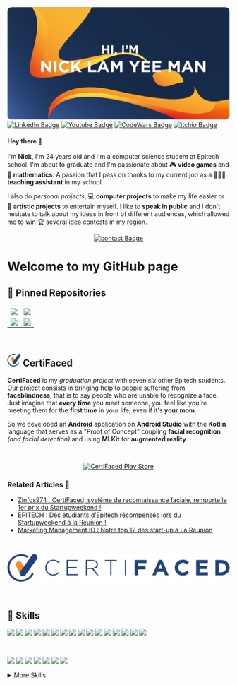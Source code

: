 <!---
nicklamyeeman/nicklamyeeman is a ✨ special ✨ repository because its `README.md` (this file) appears on your GitHub profile.
You can click the Preview link to take a look at your changes.
--->

![Nick's GitHub Banner](./assets/GitHubHeader.png)
[![LinkedIn Badge](https://img.shields.io/badge/Profile-Linkedin-0A66C2?style=flat&logo=linkedin&logoColor=0A66C2&labelColor=white)](https://www.linkedin.com/in/nicklamyeeman/)
[![Youtube Badge](https://img.shields.io/badge/Profile-Youtube-FF0000?style=flat&logo=youtube&logoColor=FF0000&labelColor=white)](https://www.youtube.com/channel/UCzOsV4YkX29hsZtU9u3RopQ)
[![CodeWars Badge](https://img.shields.io/badge/Profile-Codewars-B1361E?style=flat&logo=codewars&logoColor=B1361E&labelColor=white)](https://www.codewars.com/users/Otyne)
[![itchio Badge](https://img.shields.io/badge/Profile-itch.io-FA5C5C?style=flat&logo=itch.io&logoColor=FA5C5C&labelColor=white)](https://nickauteen.itch.io/)

#### Hey there 👋

I'm **Nick**, I'm 24 years old and I'm a computer science student at Epitech school. I'm about to graduate and I'm passionate about 🎮 **video games** and 🧮 **mathematics**. A passion that I pass on thanks to my current job as a 🧑🏻‍🏫 **teaching assistant** in my school.

I also do *personal projects*, 💻 **computer projects** to make my life easier or 🎨 **artistic projects** to entertain myself.
I like to **speak in public** and I don't hesitate to talk about my ideas in front of different audiences, which allowed me to win 🏆 several idea contests in my region.

<div align="center">

[![contact Badge](https://img.shields.io/badge/Contact-me-EA4335?style=for-the-badge&logo=gmail&logoColor=EA4335&labelColor=white)](lamyeemanick@gmail.com)

</div>

# Welcome to my GitHub page

## 📌 Pinned Repositories

<table>
    <tr>
        <td>
            <a href="https://github.com/nicklamyeeman/Blast-of-Arena">
                <img align="center" src="https://github-readme-stats.vercel.app/api/pin/?username=nicklamyeeman&repo=Blast-of-Arena&title_color=ffffff&text_color=c9cacc&icon_color=EB5C1E&bg_color=1A2B34" />
            </a>
        </td>
        <td>
            <a href="https://github.com/nicklamyeeman/face_drawer">
                <img align="center" src="https://github-readme-stats.vercel.app/api/pin/?username=nicklamyeeman&repo=face_drawer&title_color=ffffff&text_color=c9cacc&icon_color=EB5C1E&bg_color=1A2B34" />
            </a>
        </td>
    </tr>
    <tr>
        <td>
            <a href="https://github.com/nicklamyeeman/my_rpg">
               <img align="center" src="https://github-readme-stats.vercel.app/api/pin/?username=nicklamyeeman&repo=my_rpg&title_color=ffffff&text_color=c9cacc&icon_color=EB5C1E&bg_color=1A2B34" />
            </a>
        </td>
        <td>
            <a href="https://github.com/nicklamyeeman/my_sokoban">
                <img align="center" src="https://github-readme-stats.vercel.app/api/pin/?username=nicklamyeeman&repo=my_sokoban&title_color=ffffff&text_color=c9cacc&icon_color=EB5C1E&bg_color=1A2B34" />
            </a>
        </td>
    </tr>
</table>

</br>

## <img width="30px" src="./assets/CertiFaced/favicon-certifaced-blue.png"> CertiFaced

**CertiFaced** is my *graduation project* with <del>seven</del> *six* other Epitech students. Our project consists in bringing help to people suffering from **faceblindness**, that is to say people who are unable to recognize a face.
Just imagine that **every time** you meet someone, you feel like you're meeting them for the **first time** in your life, even if it's **your mom**.

So we developed an **Android** application on **Android Studio** with the **Kotlin** language that serves as a "Proof of Concept" coupling **facial recognition** *(and facial detection)* and using **MLKit** for **augmented reality**.

</br>

<div align="center">

[![CertiFaced Play Store](https://img.shields.io/badge/Play_Store-Download-informational?style=for-the-badge&logo=googleplay&logoColor=8CC34A&color=8CC34A&labelColor=F5F5F5)](https://play.google.com/store/apps/details?id=leananas.eip.certifaced)

</div>

### Related Articles 📰

- [Zinfos974 : CertiFaced, système de reconnaissance faciale, remporte le 1er prix du Startupweekend !](https://www.zinfos974.com/CertiFaced-systeme-de-reconnaissance-faciale-remporte-le-1er-prix-du-Startupweekend-_a144580.html)
- [EPITECH : Des étudiants d’Epitech récompensés lors du Startupweekend à la Réunion !](https://www.epitech.eu/fr/actualites-evenements/des-etudiants-depitech-recompenses-lors-du-startupweekend-a-la-reunion/)
- [Marketing Management IO : Notre top 12 des start-up à La Réunion](https://www.marketing-management.io/blog/start-up-reunion)

</br>

[![Certifaced Logo](./assets/CertiFaced/certifaced-blue.png)](http://www.certifaced.com)

</br>

## 💼 Skills

![](https://img.shields.io/badge/C-Code-informational?style=flat&logo=c&logoColor=A8B9CC&color=007ACC&labelColor=E9E9E9)
![](https://img.shields.io/badge/C++-Code-informational?style=flat&logo=c%2B%2B&logoColor=00599C&color=007ACC&labelColor=E9E9E9)
![](https://img.shields.io/badge/Python-Code-informational?style=flat&logo=python&logoColor=3776AB&color=007ACC&labelColor=E9E9E9)
![](https://img.shields.io/badge/Java-Code-informational?style=flat&logo=Java&logoColor=007396&color=007ACC&labelColor=E9E9E9)
![](https://img.shields.io/badge/Kotlin-Code-informational?style=flat&logo=kotlin&logoColor=7F52FF&color=007ACC&labelColor=E9E9E9)
![](https://img.shields.io/badge/CSharp-Code-informational?style=flat&logo=c-sharp&logoColor=239120&color=007ACC&labelColor=E9E9E9)
![](https://img.shields.io/badge/JavaScript-Code-informational?style=flat&logo=JavaScript&logoColor=F7DF1E&color=007ACC&labelColor=E9E9E9)
![](https://img.shields.io/badge/HTML5-Code-informational?style=flat&logo=html5&logoColor=E34F26&color=007ACC&labelColor=E9E9E9)
![](https://img.shields.io/badge/PHP-Code-informational?style=flat&logo=php&logoColor=777BB4&color=007ACC&labelColor=E9E9E9)
![](https://img.shields.io/badge/TypeScript-Code-informational?style=flat&logo=TypeScript&logoColor=3178C6&color=007ACC&labelColor=E9E9E9)
![](https://img.shields.io/badge/LUA-Code-informational?style=flat&logo=lua&logoColor=2C2D72&color=007ACC&labelColor=E9E9E9)
![](https://img.shields.io/badge/Bash-Code-informational?style=flat&logo=gnubash&logoColor=4EAA25&color=007ACC&labelColor=E9E9E9)
![](https://img.shields.io/badge/VueJS-Code-informational?style=flat&logo=vue.js&logoColor=4FC08D&color=007ACC&labelColor=E9E9E9)
![](https://img.shields.io/badge/NodeJS-Code-informational?style=flat&logo=node.js&logoColor=339933&color=007ACC&labelColor=E9E9E9)
![](https://img.shields.io/badge/React-Code-informational?style=flat&logo=react&logoColor=61DAFB&color=007ACC&labelColor=E9E9E9)
![](https://img.shields.io/badge/Swift-Code-informational?style=flat&logo=swift&logoColor=F05138&color=007ACC&labelColor=E9E9E9)

</br>

![](https://img.shields.io/badge/Unity-Code-informational?style=flat&logo=unity&logoColor=000000&color=5C2D91&labelColor=E9E9E9)
![](https://img.shields.io/badge/UnrealEngine-Code-informational?style=flat&logo=unrealengine&logoColor=0E1128&color=5C2D91&labelColor=E9E9E9)
![](https://img.shields.io/badge/AndroidStudio-Code-informational?style=flat&logo=androidstudio&logoColor=3DDC84&color=5C2D91&labelColor=E9E9E9)
![](https://img.shields.io/badge/Sympfony-Code-informational?style=flat&logo=symfony&logoColor=0098FF&color=5C2D91&labelColor=E9E9E9)
![](https://img.shields.io/badge/Wordpress-Code-informational?style=flat&logo=wordpress&logoColor=21759B&color=5C2D91&labelColor=E9E9E9)
![](https://img.shields.io/badge/MongoDB-Code-informational?style=flat&logo=MongoDB&logoColor=47A248&color=5C2D91&labelColor=E9E9E9)
![](https://img.shields.io/badge/MySQL-Code-informational?style=flat&logo=MySQL&logoColor=4479A1&color=5C2D91&labelColor=E9E9E9)

<details>
<summary>More Skills</summary>
<br>

![](https://img.shields.io/badge/CSS-Style-informational?style=flat&logo=css3&logoColor=1572B6&color=E34F26&labelColor=E9E9E9)
![](https://img.shields.io/badge/MaterialDesign-Style-informational?style=flat&logo=materialdesign&logoColor=757575&color=E34F26&labelColor=E9E9E9)
![](https://img.shields.io/badge/Bootstrap-Style-informational?style=flat&logo=bootstrap&logoColor=7952B3&color=E34F26&labelColor=E9E9E9)

<br>

![](https://img.shields.io/badge/VisualStudio-Tools-informational?style=flat&logo=visualstudio&logoColor=5C2D91&color=4AB197&labelColor=E9E9E9)
![](https://img.shields.io/badge/VisualCode-Tools-informational?style=flat&logo=visualstudiocode&logoColor=007ACC&color=4AB197&labelColor=E9E9E9)
![](https://img.shields.io/badge/Ubuntu-Tools-informational?style=flat&logo=ubuntu&logoColor=E95420&color=4AB197&labelColor=E9E9E9)
![](https://img.shields.io/badge/Discord-Tools-informational?style=flat&logo=discord&logoColor=5865F2&color=4AB197&labelColor=E9E9E9)
![](https://img.shields.io/badge/Docker-Tools-informational?style=flat&logo=docker&logoColor=2496ED&color=4AB197&labelColor=E9E9E9)
![](https://img.shields.io/badge/Postman-Tools-informational?style=flat&logo=Postman&logoColor=FF6C37&color=4AB197&labelColor=E9E9E9)
![](https://img.shields.io/badge/GitHub-Tools-informational?style=flat&logo=GitHub&logoColor=181717&color=4AB197&labelColor=E9E9E9)
![](https://img.shields.io/badge/GitLab-Tools-informational?style=flat&logo=GitLab&logoColor=FCA121&color=4AB197&labelColor=E9E9E9)
![](https://img.shields.io/badge/DigitalOcean-Tools-informational?style=flat&logo=digitalocean&logoColor=0080FF&color=4AB197&labelColor=E9E9E9)
![](https://img.shields.io/badge/ProtonVPN-Tools-informational?style=flat&logo=protonvpn&logoColor=56B366&color=4AB197&labelColor=E9E9E9)
![](https://img.shields.io/badge/NPM-Tools-informational?style=flat&logo=npm&logoColor=CB3837&color=4AB197&labelColor=E9E9E9)
![](https://img.shields.io/badge/Jenkins-Tools-informational?style=flat&logo=jenkins&logoColor=D24939&color=4AB197&labelColor=E9E9E9)
![](https://img.shields.io/badge/Jira-Tools-informational?style=flat&logo=Jira-Software&logoColor=0052CC&color=4AB197&labelColor=E9E9E9)
![](https://img.shields.io/badge/Slack-Tools-informational?style=flat&logo=slack&logoColor=4A154B&color=4AB197&labelColor=E9E9E9)

<br>

![](https://img.shields.io/badge/Envato-Tools-informational?style=flat&logo=envato&logoColor=81B441&color=4AB197&labelColor=E9E9E9)
![](https://img.shields.io/badge/Canva-Tools-informational?style=flat&logo=canva&logoColor=00C4CC&color=4AB197&labelColor=E9E9E9)
![](https://img.shields.io/badge/GIMP-Tools-informational?style=flat&logo=gimp&logoColor=5C5543&color=4AB197&labelColor=E9E9E9)
![](https://img.shields.io/badge/Inkscape-Tools-informational?style=flat&logo=inkscape&logoColor=000000&color=4AB197&labelColor=E9E9E9)


<br>

![](https://img.shields.io/badge/Apple-Apple-informational?style=flat&logo=apple&logoColor=000000&color=000000&labelColor=E9E9E9)
![](https://img.shields.io/badge/MacOS-Apple-informational?style=flat&logo=macos&logoColor=000000&color=000000&labelColor=E9E9E9)
![](https://img.shields.io/badge/iOS-Apple-informational?style=flat&logo=ios&logoColor=000000&color=000000&labelColor=E9E9E9)
![](https://img.shields.io/badge/Xcode-Apple-informational?style=flat&logo=xcode&logoColor=147EFB&color=000000&labelColor=E9E9E9)


<br>

![](https://img.shields.io/badge/Google-Google-informational?style=flat&logo=google&logoColor=4285F4&color=4285F4&labelColor=E9E9E9)
![](https://img.shields.io/badge/Chrome-Google-informational?style=flat&logo=googlechrome&logoColor=4285F4&color=4285F4&labelColor=E9E9E9)
![](https://img.shields.io/badge/Drive-Google-informational?style=flat&logo=googledrive&logoColor=4285F4&color=4285F4&labelColor=E9E9E9)
![](https://img.shields.io/badge/Hangouts-Google-informational?style=flat&logo=googlehangouts&logoColor=0C9D58&color=4285F4&labelColor=E9E9E9)
![](https://img.shields.io/badge/Keep-Google-informational?style=flat&logo=googlekeep&logoColor=FFBB00&color=4285F4&labelColor=E9E9E9)
![](https://img.shields.io/badge/Meet-Google-informational?style=flat&logo=googlemeet&logoColor=00897B&color=4285F4&labelColor=E9E9E9)
![](https://img.shields.io/badge/Play-Google-informational?style=flat&logo=googleplay&logoColor=414141&color=4285F4&labelColor=E9E9E9)
![](https://img.shields.io/badge/Sheets-Google-informational?style=flat&logo=googlesheets&logoColor=34A853&color=4285F4&labelColor=E9E9E9)


<br>

![](https://img.shields.io/badge/Microsoft-Microsoft-informational?style=flat&logo=microsoft&logoColor=5E5E5E&color=D83B01&labelColor=E9E9E9)
![](https://img.shields.io/badge/Office-Microsoft-informational?style=flat&logo=microsoftoffice&logoColor=D83B01&color=D83B01&labelColor=E9E9E9)
![](https://img.shields.io/badge/Excel-Microsoft-informational?style=flat&logo=microsoftexcel&logoColor=217346&color=D83B01&labelColor=E9E9E9)
![](https://img.shields.io/badge/OneDrive-Microsoft-informational?style=flat&logo=microsoftonedrive&logoColor=0078D4&color=D83B01&labelColor=E9E9E9)
![](https://img.shields.io/badge/Outlook-Microsoft-informational?style=flat&logo=microsoftoutlook&logoColor=0078D4&color=D83B01&labelColor=E9E9E9)
![](https://img.shields.io/badge/PowerPoint-Microsoft-informational?style=flat&logo=microsoftpowerpoint&logoColor=B7472A&color=D83B01&labelColor=E9E9E9)
![](https://img.shields.io/badge/Teams-Microsoft-informational?style=flat&logo=microsoftteams&logoColor=6264A7&color=D83B01&labelColor=E9E9E9)
![](https://img.shields.io/badge/Word-Microsoft-informational?style=flat&logo=microsoftword&logoColor=2B579A&color=D83B01&labelColor=E9E9E9)
![](https://img.shields.io/badge/Azure-Microsoft-informational?style=flat&logo=microsoftazure&logoColor=0078D4&color=D83B01&labelColor=E9E9E9)


<br>

![](https://img.shields.io/badge/Adobe-Adobe-informational?style=flat&logo=Adobe&logoColor=FF0000&color=da1f26&labelColor=E9E9E9)
![](https://img.shields.io/badge/CreativeCloud-Adobe-informational?style=flat&logo=adobecreativecloud&logoColor=DA1F26&color=da1f26&labelColor=E9E9E9)
![](https://img.shields.io/badge/AcrobatReader-Adobe-informational?style=flat&logo=Adobeacrobatreader&logoColor=EC1C24&color=da1f26&labelColor=E9E9E9)
![](https://img.shields.io/badge/Photoshop-Adobe-informational?style=flat&logo=Adobe-Photoshop&logoColor=31A8FF&color=da1f26&labelColor=E9E9E9)
![](https://img.shields.io/badge/Illustrator-Adobe-informational?style=flat&logo=Adobe-Illustrator&logoColor=FF9A00&color=da1f26&labelColor=E9E9E9)
![](https://img.shields.io/badge/AfterEffects-Adobe-informational?style=flat&logo=Adobe-After-Effects&logoColor=9999FF&color=da1f26&labelColor=E9E9E9)
![](https://img.shields.io/badge/PremierePro-Adobe-informational?style=flat&logo=Adobe-Premiere-Pro&logoColor=9999FF&color=da1f26&labelColor=E9E9E9)
![](https://img.shields.io/badge/Audition-Adobe-informational?style=flat&logo=Adobe-Audition&logoColor=9999FF&color=da1f26&labelColor=E9E9E9)
![](https://img.shields.io/badge/AdobeXD-Adobe-informational?style=flat&logo=Adobe-XD&logoColor=FF61F6&color=da1f26&labelColor=E9E9E9)



</details>